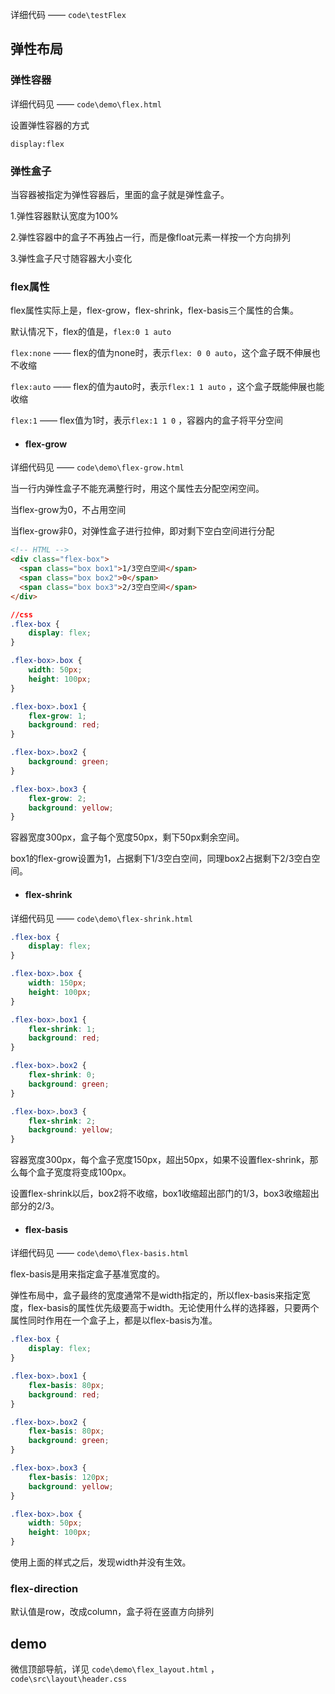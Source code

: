 详细代码 —— `code\testFlex`

## 弹性布局

### 弹性容器

详细代码见 —— `code\demo\flex.html`

设置弹性容器的方式

```
display:flex
```

### 弹性盒子

当容器被指定为弹性容器后，里面的盒子就是弹性盒子。

1.弹性容器默认宽度为100%

2.弹性容器中的盒子不再独占一行，而是像float元素一样按一个方向排列

3.弹性盒子尺寸随容器大小变化

### flex属性

flex属性实际上是，flex-grow，flex-shrink，flex-basis三个属性的合集。

默认情况下，flex的值是，`flex:0 1 auto`

`flex:none` —— flex的值为none时，表示`flex: 0 0 auto`，这个盒子既不伸展也不收缩

`flex:auto` —— flex的值为auto时，表示`flex:1 1 auto` ，这个盒子既能伸展也能收缩

`flex:1` —— flex值为1时，表示`flex:1 1 0` ，容器内的盒子将平分空间

- #### flex-grow

详细代码见 —— `code\demo\flex-grow.html`

当一行内弹性盒子不能充满整行时，用这个属性去分配空闲空间。

当flex-grow为0，不占用空间

当flex-grow非0，对弹性盒子进行拉伸，即对剩下空白空间进行分配

```html
<!-- HTML -->
<div class="flex-box">
  <span class="box box1">1/3空白空间</span>
  <span class="box box2">0</span>
  <span class="box box3">2/3空白空间</span>
</div>
```

```css
//css
.flex-box {
    display: flex;
}

.flex-box>.box {
    width: 50px;
    height: 100px;
}

.flex-box>.box1 {
    flex-grow: 1;
    background: red;
}

.flex-box>.box2 {
    background: green;
}

.flex-box>.box3 {
    flex-grow: 2;
    background: yellow;
}
```

容器宽度300px，盒子每个宽度50px，剩下50px剩余空间。

box1的flex-grow设置为1，占据剩下1/3空白空间，同理box2占据剩下2/3空白空间。

- #### flex-shrink

详细代码见 —— `code\demo\flex-shrink.html`

```css
.flex-box {
    display: flex;
}

.flex-box>.box {
    width: 150px;
    height: 100px;
}

.flex-box>.box1 {
    flex-shrink: 1;
    background: red;
}

.flex-box>.box2 {
    flex-shrink: 0;
    background: green;
}

.flex-box>.box3 {
    flex-shrink: 2;
    background: yellow;
}
```

容器宽度300px，每个盒子宽度150px，超出50px，如果不设置flex-shrink，那么每个盒子宽度将变成100px。

设置flex-shrink以后，box2将不收缩，box1收缩超出部门的1/3，box3收缩超出部分的2/3。

- #### flex-basis

详细代码见 —— `code\demo\flex-basis.html`

flex-basis是用来指定盒子基准宽度的。

弹性布局中，盒子最终的宽度通常不是width指定的，所以flex-basis来指定宽度，flex-basis的属性优先级要高于width。无论使用什么样的选择器，只要两个属性同时作用在一个盒子上，都是以flex-basis为准。

```css
.flex-box {
    display: flex;
}

.flex-box>.box1 {
    flex-basis: 80px;
    background: red;
}

.flex-box>.box2 {
    flex-basis: 80px;
    background: green;
}

.flex-box>.box3 {
    flex-basis: 120px;
    background: yellow;
}

.flex-box>.box {
    width: 50px;
    height: 100px;
}
```

使用上面的样式之后，发现width并没有生效。

### flex-direction

默认值是row，改成column，盒子将在竖直方向排列

## demo

微信顶部导航，详见 `code\demo\flex_layout.html` ，`code\src\layout\header.css`

